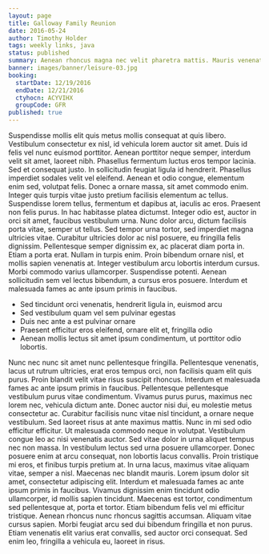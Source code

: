 ```yaml
---
layout: page
title: Galloway Family Reunion
date: 2016-05-24
author: Timothy Holder
tags: weekly links, java
status: published
summary: Aenean rhoncus magna nec velit pharetra mattis. Mauris venenatis.
banner: images/banner/leisure-03.jpg
booking:
  startDate: 12/19/2016
  endDate: 12/21/2016
  ctyhocn: ACYVIHX
  groupCode: GFR
published: true
---
```

Suspendisse mollis elit quis metus mollis consequat at quis libero. Vestibulum consectetur ex nisl, id vehicula lorem auctor sit amet. Duis id felis vel nunc euismod porttitor. Aenean porttitor neque semper, interdum velit sit amet, laoreet nibh. Phasellus fermentum luctus eros tempor lacinia. Sed et consequat justo. In sollicitudin feugiat ligula id hendrerit. Phasellus imperdiet sodales velit vel eleifend. Aenean et odio congue, elementum enim sed, volutpat felis. Donec a ornare massa, sit amet commodo enim. Integer quis turpis vitae justo pretium facilisis elementum ac tellus. Suspendisse lorem tellus, fermentum et dapibus at, iaculis ac eros. Praesent non felis purus.
In hac habitasse platea dictumst. Integer odio est, auctor in orci sit amet, faucibus vestibulum urna. Nunc dolor arcu, dictum facilisis porta vitae, semper ut tellus. Sed tempor urna tortor, sed imperdiet magna ultricies vitae. Curabitur ultricies dolor ac nisl posuere, eu fringilla felis dignissim. Pellentesque semper dignissim ex, ac placerat diam porta in. Etiam a porta erat. Nullam in turpis enim. Proin bibendum ornare nisl, et mollis sapien venenatis at. Integer vestibulum arcu lobortis interdum cursus. Morbi commodo varius ullamcorper. Suspendisse potenti. Aenean sollicitudin sem vel lectus bibendum, a cursus eros posuere. Interdum et malesuada fames ac ante ipsum primis in faucibus.

* Sed tincidunt orci venenatis, hendrerit ligula in, euismod arcu
* Sed vestibulum quam vel sem pulvinar egestas
* Duis nec ante a est pulvinar ornare
* Praesent efficitur eros eleifend, ornare elit et, fringilla odio
* Aenean mollis lectus sit amet ipsum condimentum, ut porttitor odio lobortis.

Nunc nec nunc sit amet nunc pellentesque fringilla. Pellentesque venenatis, lacus ut rutrum ultricies, erat eros tempus orci, non facilisis quam elit quis purus. Proin blandit velit vitae risus suscipit rhoncus. Interdum et malesuada fames ac ante ipsum primis in faucibus. Pellentesque pellentesque vestibulum purus vitae condimentum. Vivamus purus purus, maximus nec lorem nec, vehicula dictum ante. Donec auctor nisi dui, eu molestie metus consectetur ac. Curabitur facilisis nunc vitae nisl tincidunt, a ornare neque vestibulum. Sed laoreet risus at ante maximus mattis. Nunc in mi sed odio efficitur efficitur. Ut malesuada commodo neque in volutpat. Vestibulum congue leo ac nisi venenatis auctor.
Sed vitae dolor in urna aliquet tempus nec non massa. In vestibulum lectus sed urna posuere ullamcorper. Donec posuere enim at arcu consequat, non lobortis lacus convallis. Proin tristique mi eros, et finibus turpis pretium at. In urna lacus, maximus vitae aliquam vitae, semper a nisl. Maecenas nec blandit mauris. Lorem ipsum dolor sit amet, consectetur adipiscing elit. Interdum et malesuada fames ac ante ipsum primis in faucibus. Vivamus dignissim enim tincidunt odio ullamcorper, id mollis sapien tincidunt. Maecenas est tortor, condimentum sed pellentesque at, porta et tortor. Etiam bibendum felis vel mi efficitur tristique. Aenean rhoncus nunc rhoncus sagittis accumsan. Aliquam vitae cursus sapien. Morbi feugiat arcu sed dui bibendum fringilla et non purus. Etiam venenatis elit varius erat convallis, sed auctor orci consequat. Sed enim leo, fringilla a vehicula eu, laoreet in risus.
